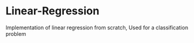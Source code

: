 # Linear-Regression
Implementation of linear regression from scratch, Used for a classification problem
